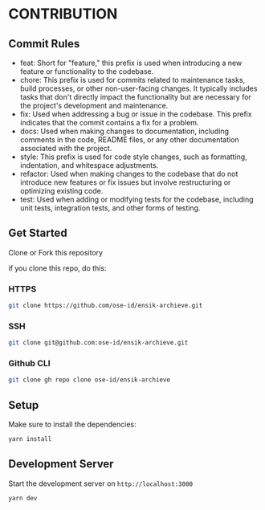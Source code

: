 # CONTRIBUTION

## Commit Rules

- feat: Short for "feature," this prefix is used when introducing a new feature or functionality to the codebase.
- chore: This prefix is used for commits related to maintenance tasks, build processes, or other non-user-facing changes. It typically includes tasks that don't directly impact the functionality but are necessary for the project's development and maintenance.
- fix: Used when addressing a bug or issue in the codebase. This prefix indicates that the commit contains a fix for a problem.
- docs: Used when making changes to documentation, including comments in the code, README files, or any other documentation associated with the project.
- style: This prefix is used for code style changes, such as formatting, indentation, and whitespace adjustments.
- refactor: Used when making changes to the codebase that do not introduce new features or fix issues but involve restructuring or optimizing existing code.
- test: Used when adding or modifying tests for the codebase, including unit tests, integration tests, and other forms of testing.

## Get Started
Clone or Fork this repository

if you clone this repo, do this:

### HTTPS

```bash
git clone https://github.com/ose-id/ensik-archieve.git
```

### SSH

```bash
git clone git@github.com:ose-id/ensik-archieve.git
```

### Github CLI

```bash
git clone gh repo clone ose-id/ensik-archieve
```

## Setup

Make sure to install the dependencies:

```bash
yarn install
```

## Development Server

Start the development server on `http://localhost:3000`

```bash
yarn dev
```
